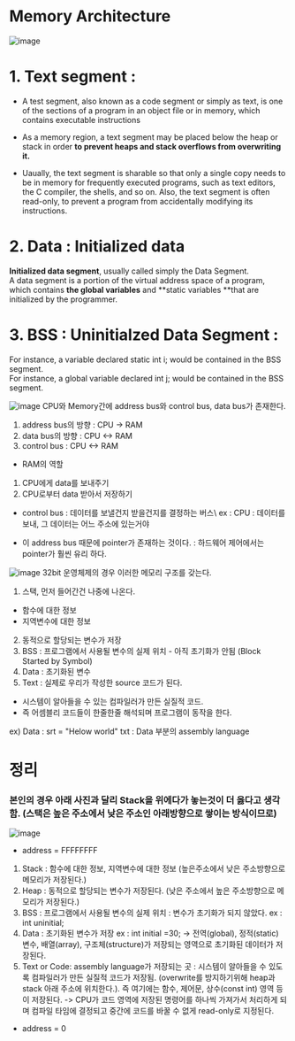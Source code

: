 # Memory Architecture

![image](https://user-images.githubusercontent.com/76835313/130387297-74144998-7925-4399-a9ed-e7d74ce2e620.png)

# 1. Text segment :  
* A test segment, also known as a code segment or simply as text, is  one of the sections of a program in an object file or in memory, which contains executable instructions
* As a memory region, a text segment may be placed below the heap or stack in order **to prevent heaps and stack overflows from overwriting it.**

* Uaually, the text segment is sharable so that only a single copy needs to be in memory for frequently executed programs, such as text editors, the C compiler, the shells, and so on. Also, the text segment is often read-only, to prevent a program from accidentally modifying its instructions.

# 2. Data : Initialized data
**Initialized data segment**, usually called simply the Data Segment.  
A data segment is a portion of the virtual address space of a program, which contains **the global variables** and **static variables **that are initialized by the programmer.

# 3. BSS : Uninitialzed Data Segment : 

For instance, a variable declared static int i; would be contained in the BSS segment.   
For instance, a global variable declared int j; would be contained in the BSS segment.  


![image](https://user-images.githubusercontent.com/76835313/130388380-b21ed1a9-14d3-4828-89b1-c8a98ede5e97.png)
CPU와 Memory간에 address bus와 control bus, data bus가 존재한다.  
1. address bus의 방향 : CPU -> RAM
2. data bus의 방향 : CPU <-> RAM
3. control bus : CPU <-> RAM

* RAM의 역할
1. CPU에게 data를 보내주기
2. CPU로부터 data 받아서 저장하기

* control bus : 데이터를 보낼건지 받을건지를 결정하는 버스\\
ex : CPU : 데이터를 보내, 그 데이터는 어느 주소에 있는거야

* 이 address bus 때문에 pointer가 존재하는 것이다. : 하드웨어 제어에서는 pointer가 훨씬 유리 하다.

![image](https://user-images.githubusercontent.com/76835313/130389220-3ae16302-4716-4e3d-bde6-1ff6d54490d4.png)
32bit 운영체제의 경우 이러한 메모리 구조를 갖는다.

1. 스택, 먼저 들어간건 나중에 나온다. 
- 함수에 대한 정보
- 지역변수에 대한 정보
2. 동적으로 할당되는 변수가 저장
3. BSS : 프로그램에서 사용될 변수의 실제 위치 - 아직 초기화가 안됨 (Block Started by Symbol)  
4. Data : 초기화된 변수
5. Text : 실제로 우리가 작성한 source 코드가 된다.
- 시스템이 알아들을 수 있는 컴파일러가 만든 실질적 코드.
- 즉 어셈블리 코드들이 한줄한줄 해석되며 프로그램이 동작을 한다. 

ex)
Data : srt = "Helow world"
txt : Data 부분의 assembly language

# 정리

### 본인의 경우 아래 사진과 달리 Stack을 위에다가 놓는것이 더 옳다고 생각함. (스택은 높은 주소에서 낮은 주소인 아래방향으로 쌓이는 방식이므로)
![image](https://user-images.githubusercontent.com/76835313/130390380-dc838f7c-d886-4f28-86f2-888c75ac378e.png)

* address = FFFFFFFF
1. Stack : 함수에 대한 정보, 지역변수에 대한 정보 (높은주소에서 낮은 주소방향으로 메모리가 저장된다.)
2. Heap : 동적으로 할당되는 변수가 저장된다. (낮은 주소에서 높은 주소방향으로 메모리가 저장된다.)
3. BSS : 프로그램에서 사용될 변수의 실제 위치 : 변수가 초기화가 되지 않았다. ex : int uninitial;
4. Data : 초기화된 변수가 저장 ex : int initial =30; 
-> 전역(global), 정적(static) 변수, 배열(array), 구조체(structure)가 저장되는 영역으로 초기화된 데이터가 저장된다.
5. Text or Code: assembly language가 저장되는 곳 : 시스템이 알아들을 수 있도록 컴파일러가 만든 실질적 코드가 저장됨. (overwrite를 방지하기위해 heap과 stack 아래 주소에 위치한다.). 즉 여기에는 함수, 제어문, 상수(const int) 영역 등이 저장된다. 
-> CPU가 코드 영역에 저장된 명령어를 하나씩 가져가서 처리하게 되며 컴파일 타임에 결정되고 중간에 코드를 바꿀 수 없게 read-only로 지정된다.
* address = 0
